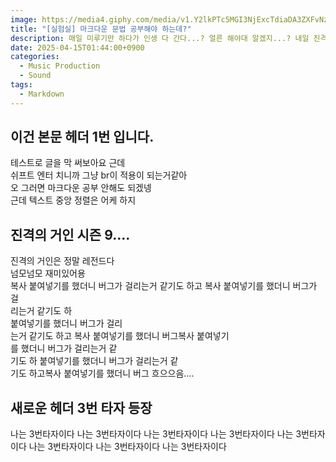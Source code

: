 ```yaml
---
image: https://media4.giphy.com/media/v1.Y2lkPTc5MGI3NjExcTdiaDA3ZXFvNzRwOGNyeTkwcmFhaGRtOGtuY2ZzOXZ0ZHo0bmcwMyZlcD12MV9pbnRlcm5hbF9naWZfYnlfaWQmY3Q9Zw/C14xgLsup8XsY/giphy.gif
title: "[실험실] 마크다운 문법 공부해야 하는데?"
description: 매일 미루기만 하다가 인생 다 간다...? 얼른 해야대 알겠지...? 내일 진격의거인 재밌으려나 ㅎㅎ
date: 2025-04-15T01:44:00+0900
categories:
  - Music Production
  - Sound
tags:
  - Markdown
---
```

## 이건 본문 헤더 1번 입니다.

테스트로 글을 막 써보아요 근데\
쉬프트 엔터 치니까 그냥 br이 적용이 되는거같아\
오 그러면 마크다운 공부 안해도 되겠넹\
근데 텍스트 중앙 정렬은 어케 하지

## 진격의 거인 시즌 9....

진격의 거인은 정말 레전드다\
넘모넘모 재미있어용\
복사 붙여넣기를 했더니 버그가 걸리는거 같기도 하고
복사 붙여넣기를 했더니 버그가 걸\
리는거 같기도 하\
 붙여넣기를 했더니 버그가 걸리\
는거 같기도 하고
복사 붙여넣기를 했더니 버그복사 붙여넣기\
를 했더니 버그가 걸리는거 같\
기도 하 붙여넣기를 했더니 버그가 걸리는거 같\
기도 하고복사 붙여넣기를 했더니 버그
흐으으음....

## 새로운 헤더 3번 타자 등장

나는 3번타자이다
나는 3번타자이다
나는 3번타자이다
나는 3번타자이다
나는 3번타자이다
나는 3번타자이다
나는 3번타자이다
나는 3번타자이다
